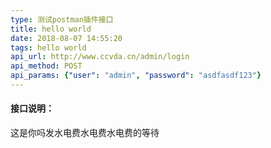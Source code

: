 ```yaml
---
type: 测试postman插件接口
title: hello world
date: 2018-08-07 14:55:20
tags: hello world
api_url: http://www.ccvda.cn/admin/login
api_method: POST
api_params: {"user": "admin", "password": "asdfasdf123"}
---
```


#### 接口说明：
这是你吗发水电费水电费水电费的等待 

